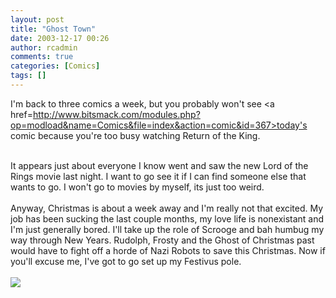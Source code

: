 ```yaml
---
layout: post
title: "Ghost Town"
date: 2003-12-17 00:26
author: rcadmin
comments: true
categories: [Comics]
tags: []
---
```

I'm back to three comics a week, but you probably won't see <a href=http://www.bitsmack.com/modules.php?op=modload&name=Comics&file=index&action=comic&id=367>today's comic</a> because you're too busy watching Return of the King. 
<br />

<br />
It appears just about everyone I know went and saw the new Lord of the Rings movie last night. I want to go see it if I can find someone else that wants to go. I won't go to movies by myself, its just too weird. 
<br />

<br />
Anyway, Christmas is about a week away and I'm really not that excited. My job has been sucking the last couple months, my love life is nonexistant and I'm just generally bored. I'll take up the role of Scrooge and bah humbug my way through New Years. Rudolph, Frosty and the Ghost of Christmas past would have to fight off a horde of Nazi Robots to save this Christmas. Now if you'll excuse me, I've got to go set up my Festivus pole.<Br><br><!--more--><img src='http://dl.bitsmack.com/comics/20031217.gif' alt'' />
